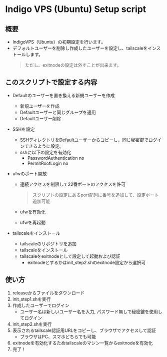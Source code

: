 # Indigo VPS (Ubuntu) Setup script

## 概要

- IndigoVPS（Ubuntu）の初期設定を行います。
- デフォルトユーザーを削除し作成したユーザーを設定し、tailscaleをインストールします。
    > ただし、exitnodeの設定は外すことが出来ます。

## このスクリプトで設定する内容

- Defaultのユーザーを置き換える新規ユーザーを作成
    - 新規ユーザーを作成
    - Defaultユーザーと同じグループを適用
    - Defaultユーザー削除

- SSHを設定
    - SSHディレクトリをDefaultユーザーからコピーし、同じ秘密鍵でログインできるように設定。
    - sshに以下の設定を有効化
        - PasswordAuthentication no
        - PermitRootLogin no

- ufwのポート開放
    - 連続アクセスを制限して22番ポートのアクセスを許可  
        > スクリプトの設定にあるport配列に番号を追加して、設定ポート追加可能
        
    - ufwを有効化
    - ufwを再起動

- tailscaleをインストール
    - tailscaleのリポジトリを追加
    - tailscaleをインストール
    - tailscaleをexitnodeとして設定して起動および認証
        - exitnodeとするかはinit_step2.shのexitnode設定から選択可

## 使い方

1. releaseからファイルをダウンロード    
2. init_step1.shを実行
3. 作成したユーザーでログイン
    - ユーザー名は新しいユーザー名を入力, パスワード無しで秘密鍵を使用してログイン
4. init_step2.shを実行
5. 表示されるtailscale認証用URLをコピーし、ブラウザでアクセスして認証
    - ブラウザはPC、スマホどちらでも可能
6. exitnodeを有効化するためtailscaleのマシン一覧からexitnodeを有効化
7. 完了！
